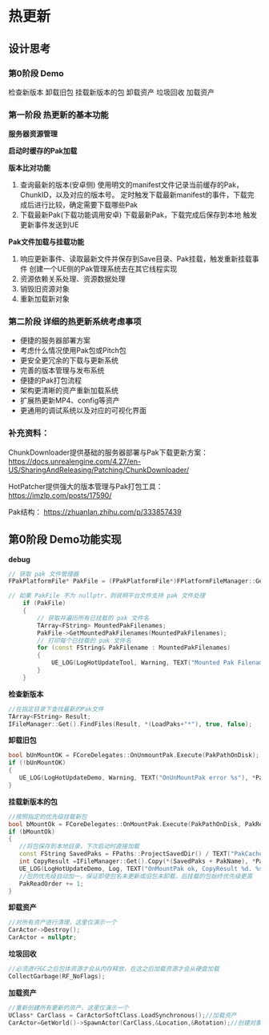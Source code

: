 # 热更新

## 设计思考

### 第0阶段  Demo

检查新版本
卸载旧包
挂载新版本的包
卸载资产
垃圾回收
加载资产

### 第一阶段 热更新的基本功能

**服务器资源管理**

**启动时缓存的Pak加载**

**版本比对功能**

1. 查询最新的版本(安卓侧)
	使用明文的manifest文件记录当前缓存的Pak，ChunkID，以及对应的版本号。
	定时触发下载最新manifest的事件，下载完成后进行比较，确定需要下载哪些Pak
2. 下载最新Pak(下载功能调用安卓)
	下载最新Pak，下载完成后保存到本地
	触发更新事件发送到UE

**Pak文件加载与挂载功能**

1. 响应更新事件、读取最新文件并保存到Save目录、Pak挂载，触发重新挂载事件
	创建一个UE侧的Pak管理系统去在其它线程实现
2. 资源依赖关系处理、资源数据处理
3. 销毁旧资源对象
4. 重新加载新对象

### 第二阶段 详细的热更新系统考虑事项

- 便捷的服务器部署方案
- 考虑什么情况使用Pak包或Pitch包
- 更安全更冗余的下载与更新系统
- 完善的版本管理与发布系统
- 便捷的Pak打包流程
- 架构更清晰的资产重新加载系统
- 扩展热更新MP4、config等资产
- 更通用的调试系统以及对应的可视化界面

### 补充资料：

ChunkDownloader提供基础的服务器部署与Pak下载更新方案：
https://docs.unrealengine.com/4.27/en-US/SharingAndReleasing/Patching/ChunkDownloader/

HotPatcher提供强大的版本管理与Pak打包工具：
https://imzlp.com/posts/17590/

Pak结构：
https://zhuanlan.zhihu.com/p/333857439

## 第0阶段  Demo功能实现

**debug**

```C++
// 获取 pak 文件管理器
FPakPlatformFile* PakFile = (FPakPlatformFile*)FPlatformFileManager::Get().FindPlatformFile(TEXT("PakFile"));

// 如果 PakFile 不为 nullptr，则说明平台文件支持 pak 文件处理
	if (PakFile)
	{
		// 获取并遍历所有已挂载的 pak 文件名
		TArray<FString> MountedPakFilenames;
		PakFile->GetMountedPakFilenames(MountedPakFilenames);
		// 打印每个已挂载的 pak 文件名
		for (const FString& PakFilename : MountedPakFilenames)
		{
			UE_LOG(LogHotUpdateTool, Warning, TEXT("Mounted Pak Filename: %s"), *PakFilename);
		}
    }
```

**检查新版本**

```c++
//在指定目录下查找最新的Pak文件
TArray<FString> Result;
IFileManager::Get().FindFiles(Result, *(LoadPaks+"*"), true, false);
```

**卸载旧包**

```c++
bool bUnMountOK = FCoreDelegates::OnUnmountPak.Execute(PakPathOnDisk);
if (!bUnMountOK)
{
   UE_LOG(LogHotUpdateDemo, Warning, TEXT("OnUnMountPak error %s"), *PakPathOnDisk);
}
```

**挂载新版本的包**

```c++
//按照指定的优先级挂载新包
bool bMountOk = FCoreDelegates::OnMountPak.Execute(PakPathOnDisk, PakReadOrder, nullptr);
if (bMountOk)
{
   //将包保存到本地目录，下次启动时直接加载
   const FString SavedPaks = FPaths::ProjectSavedDir() / TEXT("PakCache/");
   int CopyResult =IFileManager::Get().Copy(*(SavedPaks + PakName), *PakPathOnDisk);
   UE_LOG(LogHotUpdateDemo, Log, TEXT("OnMountPak ok, CopyResult %d. %s"), CopyResult, *PakPathOnDisk);
   //包的优先级自动加一，保证即使包名未更新或旧包未卸载，后挂载的包始终优先级更高
   PakReadOrder += 1;
}
```

**卸载资产**

```c++
//对所有资产进行清理，这里仅演示一个
CarActor->Destroy();
CarActor = nullptr;
```

**垃圾回收**

```c++
//必须进行GC之后包体资源才会从内存释放，在这之后加载资源才会从硬盘加载
CollectGarbage(RF_NoFlags);
```

**加载资产**

```c++
//重新创建所有更新的资产，这里仅演示一个
UClass* CarClass = CarActorSoftClass.LoadSynchronous();//加载资产
CarActor=GetWorld()->SpawnActor(CarClass,&Location,&Rotation);//创建对象
```


